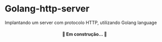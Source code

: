 # Golang-http-server

Implantando um server com protocolo HTTP, utilizando Golang language

<h4 align="center"> 
	🚧  Em construção...  🚧
</h4>
